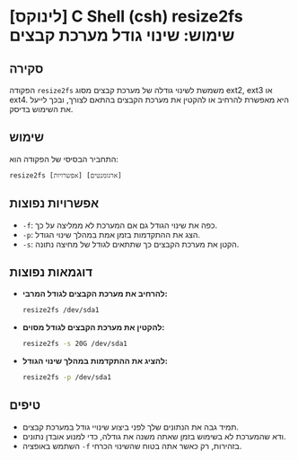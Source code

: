 # [לינוקס] C Shell (csh) resize2fs שימוש: שינוי גודל מערכת קבצים

## סקירה
הפקודה `resize2fs` משמשת לשינוי גודלה של מערכת קבצים מסוג ext2, ext3 או ext4. היא מאפשרת להרחיב או להקטין את מערכת הקבצים בהתאם לצורך, ובכך לייעל את השימוש בדיסק.

## שימוש
התחביר הבסיסי של הפקודה הוא:
```
resize2fs [אפשרויות] [ארגומנטים]
```

## אפשרויות נפוצות
- `-f`: כפה את שינוי הגודל גם אם המערכת לא ממליצה על כך.
- `-p`: הצג את ההתקדמות בזמן אמת במהלך שינוי הגודל.
- `-s`: הקטן את מערכת הקבצים כך שתתאים לגודל של מחיצה נתונה.

## דוגמאות נפוצות
- **להרחיב את מערכת הקבצים לגודל המרבי:**
  ```bash
  resize2fs /dev/sda1
  ```

- **להקטין את מערכת הקבצים לגודל מסוים:**
  ```bash
  resize2fs -s 20G /dev/sda1
  ```

- **להציג את ההתקדמות במהלך שינוי הגודל:**
  ```bash
  resize2fs -p /dev/sda1
  ```

## טיפים
- תמיד גבה את הנתונים שלך לפני ביצוע שינויי גודל במערכת קבצים.
- ודא שהמערכת לא בשימוש בזמן שאתה משנה את גודלה, כדי למנוע אובדן נתונים.
- השתמש באופציה `-f` בזהירות, רק כאשר אתה בטוח שהשינוי הכרחי.